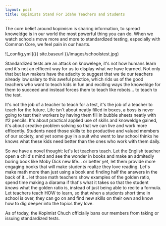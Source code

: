 ```yaml
---
layout: post
title: Kopimists Stand For Idaho Teachers and Students
---
```


The core belief around kopimism is sharing information, to spread knoweldge is in our world the most powerful thing you can do. When we watch schools move more and more to standardized testing, especially with Common Core, we feel pain in our hearts.

![_config.yml]({{ site.baseurl }}/images/schoolstest.jpg)

Standardized tests are an attack on knowelege, it's not how humans learn and it's not an efficent way for us to display what we have learned. Not only that but law makers have the adacity to suggest that we tie our teachers already low salary to this aweful practice, which rids us of the good teachers who want to teach kids in fun and exciting ways the knoweldge for them to succeed and instead forces them to teach like robots... to teach to the test.

It's not the job of a teacher to teach for a test, it's the job of a teacher to teach for the future. Life isn't about neatly filled in boxes, a boss is never going to test their workers by having them fill in bubble sheets neatly with #2 pencils. It's about practical applied use of skills and knoweldge gained, it's about creative problem solving so that we can live and work more efficently. Students need those skills to be productive and valued members of our society, and yet some guy in a suit who went to law school thinks he knows what these kids need better than the ones who work with them daily.

So we have a novel thought: let's let teachers teach. Let the English teacher open a child's mind and see the wonder in books and make an admitedly boring book like Moby Dick new life... or better yet, let them provide more engaging books that will make students realize they love reading. Let's make math more than just using a book and finding half the answers in the back of it... let those math teachers show examples of the golden ratio, spend time making a diarama if that's what it takes so that the student *knows* what the golden ratio is, instead of just being able to recite a formula. Let teachers teach HOW to learn, so that when a students short time in school is over, they can go on and find new skills on their own and know how to dig deeper into the topics they love.

As of today, the Kopimist Chuch officially bans our members from taking or issuing standardized tests.